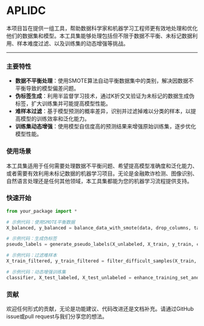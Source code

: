 # APLIDC
本项目旨在提供一组工具，帮助数据科学家和机器学习工程师更有效地处理和优化他们的数据集和模型。本工具集能够处理包括但不限于数据不平衡、未标记数据利用、样本难度过滤、以及训练集的动态增强等挑战。


---

### 主要特性

- **数据不平衡处理**：使用SMOTE算法自动平衡数据集中的类别，解决因数据不平衡导致的模型偏差问题。
- **伪标签生成**：利用半监督学习技术，通过K折交叉验证为未标记的数据生成伪标签，扩大训练集并可能提高模型性能。
- **难样本过滤**：基于模型预测的概率差异，识别并过滤掉难以分类的样本，以提高模型的训练效率和泛化能力。
- **训练集动态增强**：使用模型自信度高的预测结果来增强原始训练集，逐步优化模型性能。

### 使用场景

本工具集适用于任何需要处理数据不平衡问题、希望提高模型准确度和泛化能力、或者需要有效利用未标记数据的机器学习项目。无论是金融欺诈检测、图像识别、自然语言处理还是任何其他领域，本工具集都能为您的机器学习流程提供支持。

### 快速开始

```python
from your_package import *

# 示例代码：使用SMOTE平衡数据
X_balanced, y_balanced = balance_data_with_smote(data, drop_columns, target_column)

# 示例代码：生成伪标签
pseudo_labels = generate_pseudo_labels(X_unlabeled, X_train, y_train, classifier)

# 示例代码：过滤难样本
X_train_filtered, y_train_filtered = filter_difficult_samples(X_train, y_train, model, thresholds)

# 示例代码：动态增强训练集
classifier, X_test_labeled, X_test_unlabeled = enhance_training_set_and_update_model(X_train, y_train, X_test, classifier)
```

### 贡献

欢迎任何形式的贡献，无论是功能建议、代码改进还是文档补充。请通过GitHub issue或pull request与我们分享您的想法。

